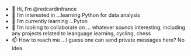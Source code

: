 - 👋 Hi, I’m @redcardinfrance
- 👀 I’m interested in ...learning Python for data analysis
- 🌱 I’m currently learning ...Pyton 
- 💞️ I’m looking to collaborate on ... whatever sounds interesting, including any projects related to leanguage learning, cycling, chess
- 📫 How to reach me ...I guess one can send private messages here? No idea

<!---
redcardinfrance/redcardinfrance is a ✨ special ✨ repository because its `README.md` (this file) appears on your GitHub profile.
You can click the Preview link to take a look at your changes.
--->
